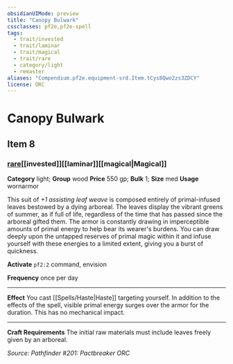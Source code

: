 ```yaml
---
obsidianUIMode: preview
title: "Canopy Bulwark"
cssclasses: pf2e,pf2e-spell
tags:
  - trait/invested
  - trait/laminar
  - trait/magical
  - trait/rare
  - category/light
  - remaster
aliases: "Compendium.pf2e.equipment-srd.Item.tCys8Qwo2zs3ZDCY"
license: ORC
---
```

# Canopy Bulwark
## Item 8
### [rare](rare.md "Rare Rarity Trait")[[invested]][[laminar]][[magical|Magical]]

**Category** light; **Group** wood
**Price** 550 gp; 
**Bulk** 1; **Size** med
**Usage** wornarmor

This suit of _+1 assisting leaf weave_ is composed entirely of primal-infused leaves bestowed by a dying arboreal. The leaves display the vibrant greens of summer, as if full of life, regardless of the time that has passed since the arboreal gifted them. The armor is constantly drawing in imperceptible amounts of primal energy to help bear its wearer's burdens. You can draw deeply upon the untapped reserves of primal magic within it and infuse yourself with these energies to a limited extent, giving you a burst of quickness.

**Activate** `pf2:2` command, envision

**Frequency** once per day

* * *

**Effect** You cast [[Spells/Haste|Haste]] targeting yourself. In addition to the effects of the spell, visible primal energy surges over the armor for the duration. This has no mechanical impact.

* * *

**Craft Requirements** The initial raw materials must include leaves freely given by an arboreal.

*Source: Pathfinder #201: Pactbreaker*
*ORC*